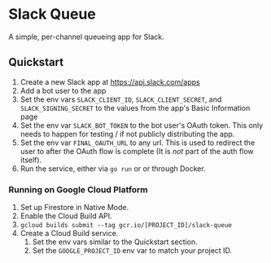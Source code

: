 # Slack Queue

A simple, per-channel queueing app for Slack.

## Quickstart

1. Create a new Slack app at https://api.slack.com/apps
2. Add a bot user to the app
3. Set the env vars `SLACK_CLIENT_ID`, `SLACK_CLIENT_SECRET`, and `SLACK_SIGNING_SECRET` to the values from the app's Basic Information page
4. Set the env var `SLACK_BOT_TOKEN` to the bot user's OAuth token. This only needs to happen for testing / if not publicly distributing the app.
5. Set the env var `FINAL_OAUTH_URL` to any url. This is used to redirect the user to after the OAuth flow is complete (It is _not_ part of the auth flow itself).
6. Run the service, either via `go run` or or through Docker.

### Running on Google Cloud Platform

1. Set up Firestore in Native Mode.
2. Enable the Cloud Build API.
3. `gcloud builds submit --tag gcr.io/[PROJECT_ID]/slack-queue`
4. Create a Cloud Build service.
   1. Set the env vars similar to the Quickstart section.
   2. Set the `GOOGLE_PROJECT_ID` env var to match your project ID.
